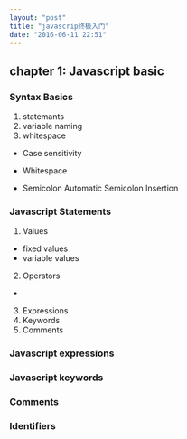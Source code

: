 ```yaml
---
layout: "post"
title: "javascrip终极入门"
date: "2016-06-11 22:51"
---
```

## chapter 1: Javascript basic

### Syntax Basics

1. statemants
2. variable naming
3. whitespace


* Case sensitivity

* Whitespace

* Semicolon
  Automatic Semicolon Insertion

### Javascript Statements
1. Values
  * fixed values
  * variable values


2. Operstors
  *
3. Expressions
4. Keywords
5. Comments

### Javascript expressions

### Javascript keywords

### Comments

### Identifiers
